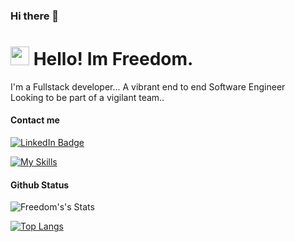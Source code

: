 ### Hi there 👋

<!--
**fmahwenyiyo/fmahwenyiyo** is a ✨ _special_ ✨ repository because its `README.md` (this file) appears on your GitHub profile.

Here are some ideas to get you started:

- 🔭 I’m currently working on ...
- 🌱 I’m currently learning ...
- 👯 I’m looking to collaborate on ...
- 🤔 I’m looking for help with ...
- 💬 Ask me about ...
- 📫 How to reach me: ...
- 😄 Pronouns: ...
- ⚡ Fun fact: ...
-->
<h1><img src="https://emojis.slackmojis.com/emojis/images/1643514098/563/ninja.gif?1643514098" width="30"/> Hello! Im Freedom.</h1>
<p>I'm a Fullstack developer... A vibrant end to end Software Engineer<br>
Looking to be part of a vigilant team..</p>

<h4>Contact me</h4>
<p><a href="https://www.linkedin.com/in/freedom-mahwenyiyo-72849098/"><img src="https://media-exp2.licdn.com/dms/image/D5635AQECbUFrVIpEyA/profile-framedphoto-shrink_200_200/0/1633935358178?e=1655481600&v=beta&t=L-hTwZ9CByDzmSOE5qT7O8xoJhAX7R3S3M_O-6cH8bA" alt="LinkedIn Badge"></a></p>

[![My Skills](https://skillicons.dev/icons?i=cs,js,html,css,git,bootstrap,react,nextjs,nodejs,wordpress,vscode,flutter,jquery,mysql,postgres,mongodb,firebase,php)](https://skillicons.dev)

<h4>Github Status</h4>
<img src="https://github-readme-stats.vercel.app/api?username=fmahwenyiyo&show_icons=true&include_all_commits=true&theme=dark" alt="Freedom's's Stats" />

[![Top Langs](https://github-readme-stats.vercel.app/api/top-langs/?username=fmahwenyiyo&langs_count=10&layout=compact&theme=dark)](https://github.com/fmahwenyiyo)